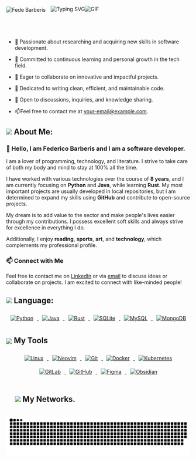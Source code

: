 
<header style="display: flex; align-items: center;">
  
  <img src="https://media.giphy.com/media/hvRJCLFzcasrR4ia7z/giphy.gif" 
    width="40" 
    alt="Fede Barberis" 
    style="vertical-align: middle; margin-right: 10px;">
  <a href="https://git.io/typing-svg" style="text-decoration: none;">
    <img src="https://readme-typing-svg.demolab.com?font=Pixelify+Sans&weight=700&size=30&duration=1000&pause=3000&color=0003F7&center=true&vCenter=true&width=435&lines=Hey!+I'm+Fede;I'm+a+Software+Developer;I+love+Python%2C+Java+and+Rust;I'm+Excited+to+Collaborate!" 
      alt="Typing SVG" />
  </a>
  <a target="_blank" align="center">
   <img align="right" alt="GIF" src="https://i.pinimg.com/originals/e4/26/70/e426702edf874b181aced1e2fa5c6cde.gif" align="right" />
</a>
</header>


  


- 🔭 Passionate about researching and acquiring new skills in software development.

- 🌱 Committed to continuous learning and personal growth in the tech field.

- 🤝 Eager to collaborate on innovative and impactful projects.

- 📝 Dedicated to writing clean, efficient, and maintainable code.

- 💬 Open to discussions, inquiries, and knowledge sharing.

- 📫Feel free to contact me at [your-email@example.com](mailto:your-email@example.com).

## <picture><img src = "https://github.com/7oSkaaa/7oSkaaa/blob/main/Images/about_me.gif?raw=true" width = 50px></picture> About Me:
<h3>👋 Hello, I am <b>Federico Barberis</b> and I am a software developer.</h3>

<p>I am a lover of programming, technology, and literature. I strive to take care of both my body and mind to stay at 100% all the time.</p>

<p>I have worked with various technologies over the course of <b>8 years</b>, and I am currently focusing on <b>Python</b> and <b>Java</b>, while learning <b>Rust</b>. My most important projects are usually developed in local repositories, but I am determined to expand my skills using <b>GitHub</b> and contribute to open-source projects.</p>

<p>My dream is to add value to the sector and make people's lives easier through my contributions. I possess excellent soft skills and always strive for excellence in everything I do.</p>

<p>Additionally, I enjoy <b>reading</b>, <b>sports</b>, <b>art</b>, and <b>technology</b>, which complements my professional profile.</p>

<h3>📫 Connect with Me</h3>
<p>Feel free to contact me on <a href="https://www.linkedin.com/in/your_profile" target="_blank">LinkedIn</a> or via <a href="mailto:your_email@example.com">email</a> to discuss ideas or collaborate on projects. I am excited to connect with like-minded people!</p>




## <img src="https://media2.giphy.com/media/QssGEmpkyEOhBCb7e1/giphy.gif?cid=ecf05e47a0n3gi1bfqntqmob8g9aid1oyj2wr3ds3mg700bl&rid=giphy.gif" width ="25"><b> Language: </b>
<div align="center">
  <a href="https://docs.python.org/3/library/index.html" target="_blank">
    <img src="https://cdn.iconscout.com/icon/free/png-256/python-3521655-2945099.png" alt="Python" width="100" style="margin: 10px;">
  </a>
  <a href="https://docs.oracle.com/en/java/" target="_blank">
    <img src="https://cdn.iconscout.com/icon/free/png-512/java-1174952.png?f=webp&w=256" alt="Java" width="100" style="margin: 10px;">
  </a>
  <a href="https://doc.rust-lang.org/" target="_blank">
    <img src="https://cdn.iconscout.com/icon/free/png-512/rust-3031093.png?f=webp&w=256" alt="Rust" width="100" style="margin: 10px;">
  </a>
  <a href="https://www.sqlite.org/docs.html" target="_blank">
    <img src="https://cdn.iconscout.com/icon/free/png-512/sqlite-282687.png?f=webp&w=256" alt="SQLite" width="100" style="margin: 10px;">
  </a>
  <a href="https://dev.mysql.com/doc/" target="_blank">
    <img src="https://cdn.iconscout.com/icon/free/png-512/mysql-3030165.png?f=webp&w=256" alt="MySQL" width="100" style="margin: 10px;">
  </a>
  <a href="https://www.mongodb.com/docs/" target="_blank">
    <img src="https://cdn.iconscout.com/icon/free/png-512/mongodb-1175138.png?f=webp&w=256" alt="MongoDB" width="100" style="margin: 10px;">
  </a>
</div>

<h2><img src="https://emojis.slackmojis.com/emojis/images/1471045839/793/computerrage.gif?1471045839" align="center"
                width="28" /> My Tools</h2>
<div align="center">
  <a href="https://www.linux.org/" target="_blank">
    <img src="https://cdn.iconscout.com/icon/free/png-512/free-linux-logo-icon-download-in-svg-png-gif-file-formats--programming-language-pack-logos-icons-1174928.png?f=webp&w=256" alt="Linux" width="100" style="margin: 10px;">
  </a>
  <a href="https://neovim.io/" target="_blank">
    <img src="https://static-00.iconduck.com/assets.00/apps-neovim-icon-2048x2048-21jvoi4h.png" alt="Neovim" width="100" style="margin: 10px;">
  </a>
  <a href="https://git-scm.com/" target="_blank">
    <img src="https://cdn.iconscout.com/icon/free/png-512/free-git-logo-icon-download-in-svg-png-gif-file-formats--programming-langugae-language-pack-logos-icons-1175218.png?f=webp&w=256" alt="Git" width="100" style="margin: 10px;">
  </a>
  <a href="https://www.docker.com/" target="_blank">
    <img src="https://cdn.iconscout.com/icon/free/png-512/free-docker-logo-icon-download-in-svg-png-gif-file-formats--wordmark-programming-langugae-language-pack-logos-icons-1175229.png?f=webp&w=256" alt="Docker" width="100" style="margin: 10px;">
  </a>
  <a href="https://kubernetes.io/" target="_blank">
    <img src="https://cdn.iconscout.com/icon/free/png-512/free-kubernets-logo-icon-download-in-svg-png-gif-file-formats--company-brand-world-logos-vol-14-pack-icons-283489.png?f=webp&w=256" alt="Kubernetes" width="100" style="margin: 10px;">
  </a>
  <a href="https://about.gitlab.com/" target="_blank">
    <img src="https://cdn.iconscout.com/icon/free/png-512/free-gitlab-logo-icon-download-in-svg-png-gif-file-formats--wordmark-programming-langugae-language-pack-logos-icons-1175217.png?f=webp&w=256" alt="GitLab" width="100" style="margin: 10px;">
  </a>
  <a href="https://github.com/" target="_blank">
    <img src="https://cdn.iconscout.com/icon/free/png-512/free-github-logo-icon-download-in-svg-png-gif-file-formats--70-flat-social-icons-color-pack-logos-432516.png?f=webp&w=256" alt="GitHub" width="100" style="margin: 10px;">
  </a>
  <a href="https://www.figma.com/" target="_blank">
    <img src="https://cdn.iconscout.com/icon/free/png-512/free-figma-logo-icon-download-in-svg-png-gif-file-formats--technology-social-media-vol-3-pack-logos-icons-3030133.png?f=webp&w=256" alt="Figma" width="100" style="margin: 10px;">
  </a>
  <a href="https://obsidian.md/" target="_blank">
    <img src="https://forum.obsidian.md/uploads/default/original/2X/b/b0c1ac65c3b9c3c94389bbfa5466dae781e06d85.png" alt="Obsidian" width="100" style="margin: 10px;">
  </a>
</div>





<div id="user-content-toc">
  <ul>
    <summary><h2 style="display: inline-block"><picture> <img src = "https://github.com/7oSkaaa/7oSkaaa/blob/main/Images/CP_PS.gif?raw=true" width = 50px>  </picture> My Networks.</h2></summary>
  </ul>
</div>

<p align="center">
  <img  src="https://raw.githubusercontent.com/Elanza-48/Elanza-48/main/resources/img/github-contribution-grid-snake.svg"
    alt="example" />
</p>


